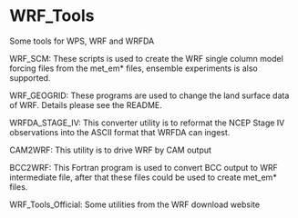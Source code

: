 # WRF_Tools

Some tools for WPS, WRF and WRFDA

WRF_SCM: These scripts is used to create the WRF single column model forcing files from the met_em* files, ensemble experiments is also supported.

WRF_GEOGRID: These programs are used to change the land surface data of WRF. Details please see the README.

WRFDA_STAGE_IV: This converter utility is to reformat the NCEP Stage IV observations into the ASCII format that WRFDA can ingest. 

CAM2WRF: This utility is to drive WRF by CAM output

BCC2WRF: This Fortran program is used to convert BCC output to WRF intermediate file, after that these files could be used to create met_em* files.

WRF_Tools_Official: Some utilities from the WRF download website